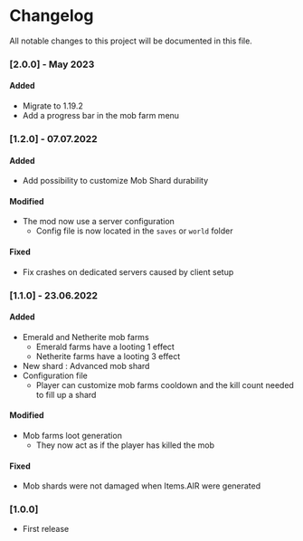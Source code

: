 # Changelog

All notable changes to this project will be documented in this file.

### [2.0.0] - May 2023

#### Added

- Migrate to 1.19.2
- Add a progress bar in the mob farm menu

### [1.2.0] - 07.07.2022

#### Added

- Add possibility to customize Mob Shard durability

#### Modified

- The mod now use a server configuration
    - Config file is now located in the `saves` or `world` folder

#### Fixed

- Fix crashes on dedicated servers caused by client setup

### [1.1.0] - 23.06.2022

#### Added

- Emerald and Netherite mob farms
    - Emerald farms have a looting 1 effect
    - Netherite farms have a looting 3 effect
- New shard : Advanced mob shard
- Configuration file
    - Player can customize mob farms cooldown and the kill count needed to fill up a shard

#### Modified

- Mob farms loot generation
    - They now act as if the player has killed the mob

#### Fixed

- Mob shards were not damaged when Items.AIR were generated

### [1.0.0]

- First release
